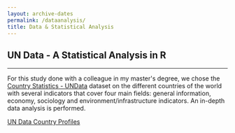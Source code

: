 ```yaml
---
layout: archive-dates
permalink: /dataanalysis/
title: Data & Statistical Analysis
---
```


## UN Data - A Statistical Analysis in R
-------------

For this study done with a colleague in my master's degree, we chose the [Country Statistics - UNData](https://www.kaggle.com/datasets/sudalairajkumar/undata-country-profiles) dataset on the different countries of the world with several indicators that cover four main fields: general information, economy, sociology and environment/infrastructure indicators. An in-depth data analysis is performed.
 
[UN Data Country Profiles](Notebooks/sample-projects/undata.pdf)